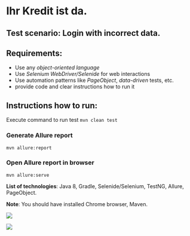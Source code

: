 # Ihr Kredit ist da. 

## Test scenario: Login with incorrect data.

## Requirements:
- Use any *object-oriented language*
- Use *Selenium WebDriver/Selenide* for web interactions
- Use automation patterns like *PageObject*, *data-driven* tests, etc.
- provide code and clear instructions how to run it

## Instructions how to run:
Execute command 
to run test ```mvn clean test```

### Generate Allure report 

```mvn allure:report```

### Open Allure report in browser

```mvn allure:serve```

**List of technologies**: Java 8, Gradle, Selenide/Selenium, TestNG, Allure, PageObject.

**Note**: You should have installed Chrome browser, Maven.

![](https://c.radikal.ru/c23/1902/c4/91120a81114b.png)

![](https://c.radikal.ru/c41/1902/f3/a86573ca8630.png)


